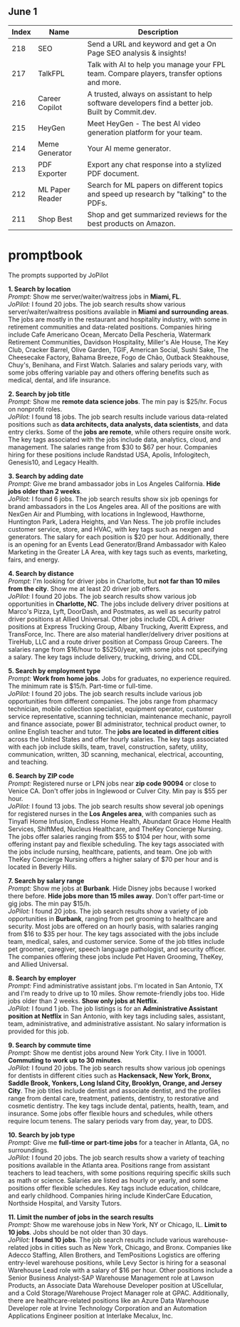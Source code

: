 ## June 1
| Index | Name                 | Description                                                                                         |
|-------|----------------------|-----------------------------------------------------------------------------------------------------|
| 218   | SEO                  | Send a URL and keyword and get a On Page SEO analysis & insights!                                   |
| 217   | TalkFPL              | Talk with AI to help you manage your FPL team. Compare players, transfer options and more.          |
| 216   | Career Copilot       | A trusted, always on assistant to help software developers find a better job. Built by Commit.dev.  |
| 215   | HeyGen               | Meet HeyGen - The best AI video generation platform for your team.                                  |
| 214   | Meme Generator       | Your AI meme generator.                                                                             |
| 213   | PDF Exporter         | Export any chat response into a stylized PDF document.                                              |
| 212   | ML Paper Reader      | Search for ML papers on different topics and speed up research by \"talking\" to the PDFs.          |
| 211   | Shop Best            | Shop and get summarized reviews for the best products on Amazon.                                    


# promptbook
The prompts supported by JoPilot

**1. Search by location**  
_Prompt:_ Show me server/waiter/waitress jobs in **Miami, FL**.  
_JoPilot:_ I found 20 jobs. The job search results show various server/waiter/waitress positions available in **Miami and surrounding areas**. The jobs are mostly
in the restaurant and hospitality industry, with some in retirement communities and data-related positions. Companies hiring include Cafe Americano Ocean, Mercato
Della Pescheria, Watermark Retirement Communities, Davidson Hospitality, Miller's Ale House, The Key Club, Cracker Barrel, Olive Garden, TGIF, American Social,
Sushi Sake, The Cheesecake Factory, Bahama Breeze, Fogo de Chão, Outback Steakhouse, Chuy's, Benihana, and First Watch. Salaries and salary periods vary, with
some jobs offering variable pay and others offering benefits such as medical, dental, and life insurance.

**2. Search by job title**  
_Prompt:_ Show me **remote data science jobs**. The min pay is $25/hr. Focus on nonprofit roles.  
_JoPilot:_ I found 18 jobs. The job search results include various data-related positions such as **data architects, data analysts, data scientists**, and data entry clerks. Some of the **jobs are remote**, while others require onsite work. The key tags associated with the jobs include data, analytics, cloud, and management. The salaries range from $30 to $67 per hour. Companies hiring for these positions include Randstad USA, Apolis, Infologitech, Genesis10, and Legacy Health.

**3. Search by adding date**  
_Prompt:_ Give me brand ambassador jobs in Los Angeles California. **Hide jobs older than 2 weeks**.  
_JoPilot:_ I found 6 jobs. The job search results show six job openings for brand ambassadors in the Los Angeles area. All of the positions are with NexGen Air and Plumbing, with locations in Inglewood, Hawthorne, Huntington Park, Ladera Heights, and Van Ness. The job profile includes customer service, store, and HVAC, with key tags such as nexgen and generators. The salary for each position is $20 per hour. Additionally, there is an opening for an Events Lead Generator/Brand Ambassador with Kaleo Marketing in the Greater LA Area, with key tags such as events, marketing, fairs, and energy.

**4. Search by distance**  
_Prompt:_ I'm looking for driver jobs in Charlotte, but **not far than 10 miles from the city**. Show me at least 20 driver job offers.  
_JoPilot:_ I found 20 jobs. The job search results show various job opportunities in **Charlotte, NC**. The jobs include delivery driver positions at Marco's Pizza, Lyft, DoorDash, and Postmates, as well as security patrol driver positions at Allied Universal. Other jobs include CDL A driver positions at Express Trucking Group, Albany Trucking, Averitt Express, and TransForce, Inc. There are also material handler/delivery driver positions at TireHub, LLC and a route driver position at Compass Group Careers. The salaries range from $16/hour to $5250/year, with some jobs not specifying a salary. The key tags include delivery, trucking, driving, and CDL.

**5. Search by employment type**  
_Prompt:_ **Work from home jobs**. Jobs for graduates, no experience required. The minimum rate is $15/h. Part-time or full-time.  
_JoPilot:_ I found 20 jobs. The job search results include various job opportunities from different companies. The jobs range from pharmacy technician, mobile collection specialist, equipment operator, customer service representative, scanning technician, maintenance mechanic, payroll and finance associate, power BI administrator, technical product owner, to online English teacher and tutor. The **jobs are located in different cities** across the United States and offer hourly salaries. The key tags associated with each job include skills, team, travel, construction, safety, utility, communication, written, 3D scanning, mechanical, electrical, accounting, and teaching.

**6. Search by ZIP code**  
_Prompt:_ Registered nurse or LPN jobs near **zip code 90094** or close to Venice CA. Don't offer jobs in Inglewood or Culver City. Min pay is $55 per hour.  
_JoPilot:_ I found 13 jobs. The job search results show several job openings for registered nurses in the **Los Angeles area**, with companies such as Tinyafi Home Infusion, Endless Home Health, Abundant Grace Home Health Services, ShiftMed, Nucleus Healthcare, and TheKey Concierge Nursing. The jobs offer salaries ranging from $55 to $104 per hour, with some offering instant pay and flexible scheduling. The key tags associated with the jobs include nursing, healthcare, patients, and team. One job with TheKey Concierge Nursing offers a higher salary of $70 per hour and is located in Beverly Hills.

**7. Search by salary range**  
_Prompt:_ Show me jobs at **Burbank**. Hide Disney jobs because I worked there before. **Hide jobs more than 15 miles away**. Don't offer part-time or gig jobs. The min pay $15/h.  
_JoPilot:_ I found 20 jobs. The job search results show a variety of job opportunities in **Burbank**, ranging from pet grooming to healthcare and security. Most jobs are offered on an hourly basis, with salaries ranging from $16 to $35 per hour. The key tags associated with the jobs include team, medical, sales, and customer service. Some of the job titles include pet groomer, caregiver, speech language pathologist, and security officer. The companies offering these jobs include Pet Haven Grooming, TheKey, and Allied Universal.

**8. Search by employer**  
_Prompt:_ Find administrative assistant jobs. I'm located in San Antonio, TX and I'm ready to drive up to 10 miles. Show remote-friendly jobs too. Hide jobs older than 2 weeks. **Show only jobs at Netflix**.  
_JoPilot:_ I found 1 job. The job listings is for an **Administrative Assistant position at Netflix** in San Antonio, with key tags including sales, assistant, team, administrative, and administrative assistant. No salary information is provided for this job.

**9. Search by commute time**  
_Prompt:_ Show me dentist jobs around New York City. I live in 10001. **Commuting to work up to 30 minutes**.  
_JoPilot:_ I found 20 jobs. The job search results show various job openings for dentists in different cities such as **Hackensack, New York, Bronx, Saddle Brook, Yonkers, Long Island City, Brooklyn, Orange, and Jersey City**. The job titles include dentist and associate dentist, and the profiles range from dental care, treatment, patients, dentistry, to restorative and cosmetic dentistry. The key tags include dental, patients, health, team, and insurance. Some jobs offer flexible hours and schedules, while others require locum tenens. The salary periods vary from day, year, to DDS.

**10. Search by job type**  
_Prompt:_ Give me **full-time or part-time jobs** for a teacher in Atlanta, GA, no surroundings.  
_JoPilot:_ I found 20 jobs. The job search results show a variety of teaching positions available in the Atlanta area. Positions range from assistant teachers to lead teachers, with some positions requiring specific skills such as math or science. Salaries are listed as hourly or yearly, and some positions offer flexible schedules. Key tags include education, childcare, and early childhood. Companies hiring include KinderCare Education, Northside Hospital, and Varsity Tutors.

**11. Limit the number of jobs in the search results**  
_Prompt:_ Show me warehouse jobs in New York, NY or Chicago, IL. **Limit to 10 jobs**. Jobs should be not older than 30 days.  
_JoPilot:_ **I found 10 jobs**. The job search results include various warehouse-related jobs in cities such as New York, Chicago, and Bronx. Companies like Adecco Staffing, Allen Brothers, and TemPositions Logistics are offering entry-level warehouse positions, while Levy Sector is hiring for a seasonal Warehouse Lead role with a salary of $16 per hour. Other positions include a Senior Business Analyst-SAP Warehouse Management role at Lawson Products, an Associate Data Warehouse Developer position at UScellular, and a Cold Storage/Warehouse Project Manager role at GPAC. Additionally, there are healthcare-related positions like an Azure Data Warehouse Developer role at Irvine Technology Corporation and an Automation Applications Engineer position at Interlake Mecalux, Inc.
